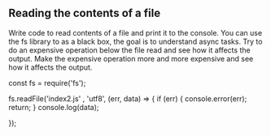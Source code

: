## Reading the contents of a file

Write code to read contents of a file and print it to the console. 
You can use the fs library to as a black box, the goal is to understand async tasks. 
Try to do an expensive operation below the file read and see how it affects the output. 
Make the expensive operation more and more expensive and see how it affects the output. 

const fs = require('fs');

fs.readFile('index2.js' , 'utf8', (err, data) => {
  if (err) {
    console.error(err);
    return;
  }
  console.log(data);

}); 